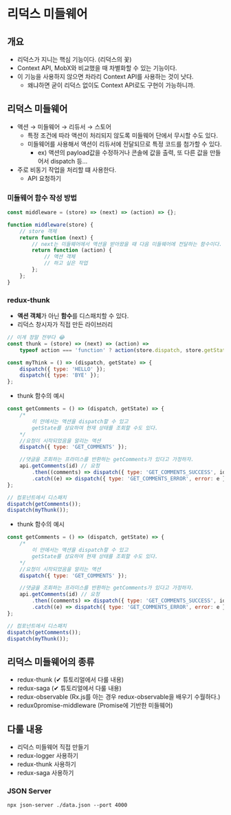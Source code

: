 # 리덕스 미들웨어

## 개요

-   리덕스가 지니는 핵심 기능이다. (리덕스의 꽃)
-   Context API, MobX와 비교했을 때 차별화할 수 있는 기능이다.
-   이 기능을 사용하지 않으면 차라리 Context API를 사용하는 것이 낫다.
    -   왜냐하면 굳이 리덕스 없이도 Context API로도 구현이 가능하니까.

## 리덕스 미들웨어

-   액션 → 미들웨어 → 리듀서 → 스토어
    -   특정 조건에 따라 액션이 처리되지 않도록 미들웨어 단에서 무시할 수도 있다.
    -   미들웨어를 사용해서 액션이 리듀서에 전달되므로 특정 코드를 첨가할 수 있다.
        -   ex) 액션의 payload값을 수정하거나 콘솔에 값을 출력, 또 다른 값을 만들어서 dispatch 등...
-   주로 비동기 작업을 처리할 떄 사용한다.
    -   API 요청하기

### 미들웨어 함수 작성 방법

```js
const middleware = (store) => (next) => (action) => {};

function middleware(store) {
    // store 객체
    return function (next) {
        // next는 미들웨어에서 액션을 받아왔을 때 다음 미들웨어에 전달하는 함수이다.
        return function (action) {
            // 액션 객체
            // 하고 싶은 작업
        };
    };
}
```

### redux-thunk

-   **액션 객체**가 아닌 **함수**를 디스패치할 수 있다.
-   리덕스 창시자가 직접 만든 라이브러리

```js
// 이게 정말 전부다 😂
const thunk = (store) => (next) => (action) =>
    typeof action === 'function' ? action(store.dispatch, store.getState) : next(action);

const myThink = () => (dispatch, getState) => {
    dispatch({ type: 'HELLO' });
    dispatch({ type: 'BYE' });
};
```

-   thunk 함수의 예시

```js
const getComments = () => (dispatch, getState) => {
    /*
        이 안에서는 액션을 dispatch할 수 있고
        getState를 상요하여 현재 상태를 조회할 수도 있다.
    */
    //요청이 시작되었음을 알리는 액션
    dispatch({ type: 'GET_COMMENTS' });

    //댓글을 조회하는 프라미스를 반환하는 getComments가 있다고 가정하자.
    api.getComments(id) // 요청
        .then((comments) => dispatch({ type: 'GET_COMMENTS_SUCCESS', id, comments })) // 성공
        .catch((e) => dispatch({ type: 'GET_COMMENTS_ERROR', error: e })); // 실패한 경우
};

// 컴포넌트에서 디스패치
dispatch(getComments());
dispatch(myThunk());
```

-   thunk 함수의 예시

```js
const getComments = () => (dispatch, getState) => {
    /*
        이 안에서는 액션을 dispatch할 수 있고
        getState를 상요하여 현재 상태를 조회할 수도 있다.
    */
    //요청이 시작되었음을 알리는 액션
    dispatch({ type: 'GET_COMMENTS' });

    //댓글을 조회하는 프라미스를 반환하는 getComments가 있다고 가정하자.
    api.getComments(id) // 요청
        .then((comments) => dispatch({ type: 'GET_COMMENTS_SUCCESS', id, comments })) // 성공
        .catch((e) => dispatch({ type: 'GET_COMMENTS_ERROR', error: e })); // 실패한 경우
};

// 컴포넌트에서 디스패치
dispatch(getComments());
dispatch(myThunk());
```

## 리덕스 미들웨어의 종류

-   redux-thunk (✔ 튜토리얼에서 다룰 내용)
-   redux-saga (✔ 튜토리얼에서 다룰 내용)
-   redux-observable (Rx.js를 아는 경우 redux-observable을 배우기 수월하다.)
-   redux0promise-middleware (Promise에 기반한 미들웨어)

## 다룰 내용

-   리덕스 미들웨어 직접 만들기
-   redux-logger 사용하기
-   redux-thunk 사용하기
-   redux-saga 사용하기

### JSON Server

```
npx json-server ./data.json --port 4000
```
